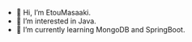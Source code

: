 - 👋 Hi, I’m EtouMasaaki.
- 👀 I’m interested in Java.
- 🌱 I’m currently learning MongoDB and SpringBoot.

